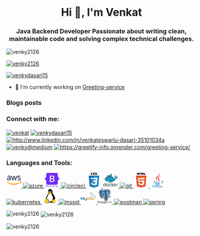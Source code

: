 <h1 align="center">Hi 👋, I'm Venkat</h1>
<h3 align="center">Java Backend Developer Passionate about writing clean, maintainable code and solving complex technical challenges.</h3>

<p align="left"> <img src="https://komarev.com/ghpvc/?username=venky2126&label=Profile%20views&color=0e75b6&style=flat" alt="venky2126" /> </p>

<p align="left"> <a href="https://github.com/ryo-ma/github-profile-trophy"><img src="https://github-profile-trophy.vercel.app/?username=venky2126" alt="venky2126" /></a> </p>

<p align="left"> <a href="https://twitter.com/venkydasari15" target="blank"><img src="https://img.shields.io/twitter/follow/venkydasari15?logo=twitter&style=for-the-badge" alt="venkydasari15" /></a> </p>

- 🔭 I'm currently working on [Greeting-service](https://greetify-info.onrender.com/greeting-service/)

### Blogs posts
<!-- BLOG-POST-LIST:START -->
<!-- BLOG-POST-LIST:END -->

<h3 align="left">Connect with me:</h3>
<p align="left">
<a href="https://dev.to/venkat" target="blank"><img align="center" src="https://raw.githubusercontent.com/rahuldkjain/github-profile-readme-generator/master/src/images/icons/Social/devto.svg" alt="venkat" height="30" width="40" /></a>
<a href="https://twitter.com/venkydasari15" target="blank"><img align="center" src="https://raw.githubusercontent.com/rahuldkjain/github-profile-readme-generator/master/src/images/icons/Social/twitter.svg" alt="venkydasari15" height="30" width="40" /></a>
<a href="https://linkedin.com/in/http://www.linkedin.com/in/venkateswarlu-dasari-35101034a" target="blank"><img align="center" src="https://raw.githubusercontent.com/rahuldkjain/github-profile-readme-generator/master/src/images/icons/Social/linked-in-alt.svg" alt="http://www.linkedin.com/in/venkateswarlu-dasari-35101034a" height="30" width="40" /></a>
<a href="https://medium.com/venky@medium" target="blank"><img align="center" src="https://raw.githubusercontent.com/rahuldkjain/github-profile-readme-generator/master/src/images/icons/Social/medium.svg" alt="venky@medium" height="30" width="40" /></a>
<a href="/https://greetify-info.onrender.com/greeting-service/" target="blank"><img align="center" src="https://raw.githubusercontent.com/rahuldkjain/github-profile-readme-generator/master/src/images/icons/Social/rss.svg" alt="https://greetify-info.onrender.com/greeting-service/" height="30" width="40" /></a>
</p>

<h3 align="left">Languages and Tools:</h3>
<p align="left"> <a href="https://aws.amazon.com" target="_blank" rel="noreferrer"> <img src="https://raw.githubusercontent.com/devicons/devicon/master/icons/amazonwebservices/amazonwebservices-original-wordmark.svg" alt="aws" width="40" height="40"/> </a> <a href="https://azure.microsoft.com/en-in/" target="_blank" rel="noreferrer"> <img src="https://www.vectorlogo.zone/logos/microsoft_azure/microsoft_azure-icon.svg" alt="azure" width="40" height="40"/> </a> <a href="https://getbootstrap.com" target="_blank" rel="noreferrer"> <img src="https://raw.githubusercontent.com/devicons/devicon/master/icons/bootstrap/bootstrap-plain-wordmark.svg" alt="bootstrap" width="40" height="40"/> </a> <a href="https://circleci.com" target="_blank" rel="noreferrer"> <img src="https://www.vectorlogo.zone/logos/circleci/circleci-icon.svg" alt="circleci" width="40" height="40"/> </a> <a href="https://www.w3schools.com/css/" target="_blank" rel="noreferrer"> <img src="https://raw.githubusercontent.com/devicons/devicon/master/icons/css3/css3-original-wordmark.svg" alt="css3" width="40" height="40"/> </a> <a href="https://www.docker.com/" target="_blank" rel="noreferrer"> <img src="https://raw.githubusercontent.com/devicons/devicon/master/icons/docker/docker-original-wordmark.svg" alt="docker" width="40" height="40"/> </a> <a href="https://git-scm.com/" target="_blank" rel="noreferrer"> <img src="https://www.vectorlogo.zone/logos/git-scm/git-scm-icon.svg" alt="git" width="40" height="40"/> </a> <a href="https://www.w3.org/html/" target="_blank" rel="noreferrer"> <img src="https://raw.githubusercontent.com/devicons/devicon/master/icons/html5/html5-original-wordmark.svg" alt="html5" width="40" height="40"/> </a> <a href="https://www.java.com" target="_blank" rel="noreferrer"> <img src="https://raw.githubusercontent.com/devicons/devicon/master/icons/java/java-original.svg" alt="java" width="40" height="40"/> </a> <a href="https://kubernetes.io" target="_blank" rel="noreferrer"> <img src="https://www.vectorlogo.zone/logos/kubernetes/kubernetes-icon.svg" alt="kubernetes" width="40" height="40"/> </a> <a href="https://www.linux.org/" target="_blank" rel="noreferrer"> <img src="https://raw.githubusercontent.com/devicons/devicon/master/icons/linux/linux-original.svg" alt="linux" width="40" height="40"/> </a> <a href="https://www.microsoft.com/en-us/sql-server" target="_blank" rel="noreferrer"> <img src="https://www.svgrepo.com/show/303229/microsoft-sql-server-logo.svg" alt="mssql" width="40" height="40"/> </a> <a href="https://www.mysql.com/" target="_blank" rel="noreferrer"> <img src="https://raw.githubusercontent.com/devicons/devicon/master/icons/mysql/mysql-original-wordmark.svg" alt="mysql" width="40" height="40"/> </a> <a href="https://www.postgresql.org" target="_blank" rel="noreferrer"> <img src="https://raw.githubusercontent.com/devicons/devicon/master/icons/postgresql/postgresql-original-wordmark.svg" alt="postgresql" width="40" height="40"/> </a> <a href="https://postman.com" target="_blank" rel="noreferrer"> <img src="https://www.vectorlogo.zone/logos/getpostman/getpostman-icon.svg" alt="postman" width="40" height="40"/> </a> <a href="https://spring.io/" target="_blank" rel="noreferrer"> <img src="https://www.vectorlogo.zone/logos/springio/springio-icon.svg" alt="spring" width="40" height="40"/> </a> </p>

<p><img align="left" src="https://github-readme-stats.vercel.app/api/top-langs?username=venky2126&show_icons=true&locale=en&layout=compact" alt="venky2126" /></p>

<p>&nbsp;<img align="center" src="https://github-readme-stats.vercel.app/api?username=venky2126&show_icons=true&locale=en" alt="venky2126" /></p>

<p><img align="center" src="https://github-readme-streak-stats.herokuapp.com/?user=venky2126&" alt="venky2126" /></p>

<html lang="en">
<head>
    <meta charset="UTF-8">
    <meta name="viewport" content="width=device-width, initial-scale=1.0">
    <title>Venkateswarlu Dasari - Senior Java Engineer</title>
    <link href="https://cdn.jsdelivr.net/npm/bootstrap@5.3.0/dist/css/bootstrap.min.css" rel="stylesheet">
    <link rel="stylesheet" href="https://cdnjs.cloudflare.com/ajax/libs/animate.css/4.1.1/animate.min.css">
    <link rel="stylesheet" href="https://cdnjs.cloudflare.com/ajax/libs/font-awesome/6.4.0/css/all.min.css">
    <style>
        :root {
            --primary-color: #3498db;
            --secondary-color: #2c3e50;
            --accent-color: #e74c3c;
            --light-bg: #f8f9fa;
            --dark-bg: #343a40;
        }
        
        body {
            font-family: 'Segoe UI', Tahoma, Geneva, Verdana, sans-serif;
            background-color: var(--light-bg);
            color: #333;
            line-height: 1.6;
        }
        
        .resume-container {
            max-width: 1200px;
            margin: 30px auto;
            box-shadow: 0 10px 30px rgba(0, 0, 0, 0.1);
            overflow: hidden;
            border-radius: 10px;
            background: white;
        }
        
        .header {
            background: linear-gradient(135deg, var(--secondary-color), var(--primary-color));
            color: white;
            padding: 40px 0;
            position: relative;
            overflow: hidden;
        }
        
        .header::before {
            content: '';
            position: absolute;
            top: -50%;
            left: -50%;
            width: 200%;
            height: 200%;
            background: radial-gradient(circle, rgba(255,255,255,0.1) 0%, rgba(255,255,255,0) 70%);
            animation: pulse 15s infinite linear;
        }
        
        @keyframes pulse {
            0% { transform: rotate(0deg); }
            100% { transform: rotate(360deg); }
        }
        
        .profile-img {
            width: 120px;
            height: 120px;
            border-radius: 50%;
            border: 4px solid white;
            object-fit: cover;
            box-shadow: 0 5px 15px rgba(0, 0, 0, 0.2);
            transition: all 0.3s ease;
        }
        
        .profile-img:hover {
            transform: scale(1.05);
            box-shadow: 0 8px 25px rgba(0, 0, 0, 0.3);
        }
        
        .section-title {
            position: relative;
            padding-bottom: 10px;
            margin-bottom: 20px;
            color: var(--secondary-color);
        }
        
        .section-title::after {
            content: '';
            position: absolute;
            bottom: 0;
            left: 0;
            width: 50px;
            height: 3px;
            background: var(--primary-color);
        }
        
        .timeline {
            position: relative;
            padding-left: 30px;
        }
        
        .timeline::before {
            content: '';
            position: absolute;
            left: 7px;
            top: 0;
            bottom: 0;
            width: 2px;
            background: var(--primary-color);
        }
        
        .timeline-item {
            position: relative;
            margin-bottom: 25px;
            padding-left: 20px;
        }
        
        .timeline-item::before {
            content: '';
            position: absolute;
            left: -30px;
            top: 5px;
            width: 12px;
            height: 12px;
            border-radius: 50%;
            background: var(--accent-color);
            border: 2px solid white;
            box-shadow: 0 0 0 2px var(--accent-color);
        }
        
        .skill-item {
            margin-bottom: 15px;
        }
        
        .skill-name {
            margin-bottom: 5px;
            font-weight: 500;
        }
        
        .progress {
            height: 8px;
            border-radius: 4px;
        }
        
        .progress-bar {
            background-color: var(--primary-color);
        }
        
        .project-card {
            border: none;
            border-radius: 10px;
            overflow: hidden;
            box-shadow: 0 5px 15px rgba(0, 0, 0, 0.1);
            transition: all 0.3s ease;
            margin-bottom: 20px;
        }
        
        .project-card:hover {
            transform: translateY(-5px);
            box-shadow: 0 10px 25px rgba(0, 0, 0, 0.15);
        }
        
        .project-header {
            background: linear-gradient(135deg, var(--secondary-color), var(--primary-color));
            color: white;
            padding: 15px;
        }
        
        .tech-badge {
            display: inline-block;
            background-color: var(--light-bg);
            color: var(--secondary-color);
            padding: 3px 8px;
            border-radius: 4px;
            font-size: 0.8rem;
            margin-right: 5px;
            margin-bottom: 5px;
        }
        
        .contact-info a {
            color: var(--secondary-color);
            text-decoration: none;
            transition: all 0.3s ease;
        }
        
        .contact-info a:hover {
            color: var(--primary-color);
        }
        
        .floating-btn {
            position: fixed;
            bottom: 30px;
            right: 30px;
            width: 60px;
            height: 60px;
            border-radius: 50%;
            background: var(--primary-color);
            color: white;
            display: flex;
            align-items: center;
            justify-content: center;
            font-size: 24px;
            box-shadow: 0 5px 20px rgba(0, 0, 0, 0.2);
            z-index: 100;
            cursor: pointer;
            transition: all 0.3s ease;
        }
        
        .floating-btn:hover {
            transform: scale(1.1);
            background: var(--accent-color);
        }
        
        .animate-on-scroll {
            opacity: 0;
            transform: translateY(20px);
            transition: all 0.6s ease;
        }
        
        .animate-on-scroll.visible {
            opacity: 1;
            transform: translateY(0);
        }
        
        @media (max-width: 768px) {
            .header {
                padding: 30px 0;
            }
            
            .profile-img {
                width: 100px;
                height: 100px;
            }
        }
    </style>
</head>
<body>
    <div class="resume-container">
        <!-- Header Section -->
        <header class="header text-center animate-on-scroll">
            <div class="container">
                <img src="https://ui-avatars.com/api/?name=Venkateswarlu+Dasari&background=random" alt="Profile" class="profile-img mb-3">
                <h1 class="display-4 fw-bold mb-2">VENKATESWARLU DASARI</h1>
                <p class="lead mb-4">Senior Java Engineer</p>
                <div class="contact-info">
                    <a href="mailto:venky4026@gmail.com" class="text-white me-3"><i class="fas fa-envelope me-2"></i>venky4026@gmail.com</a>
                    <a href="tel:+917997227679" class="text-white"><i class="fas fa-phone me-2"></i>+91 7997227679</a>
                </div>
            </div>
        </header>

        <!-- Main Content -->
        <div class="container py-5">
            <div class="row">
                <!-- Left Column -->
                <div class="col-lg-4">
                    <!-- Summary -->
                    <section class="mb-5 animate-on-scroll">
                        <h2 class="section-title">Summary</h2>
                        <div class="card p-3 shadow-sm">
                            <p>Experienced IT professional with 5 years of expertise in Java and related technologies.</p>
                            <p>Strong exposure in development of Web Applications using technologies like Core Java, Spring Boot, Restful Services, Microservice, Hibernate/JPA, Spring Batch, Junit, Docker, Kubernetes, Azure, Azure DevOps, JMS & AWS.</p>
                            <p>Excellent team player with very good communication skills and quick learner.</p>
                        </div>
                    </section>

                    <!-- Skills -->
                    <section class="mb-5 animate-on-scroll">
                        <h2 class="section-title">Technical Skills</h2>
                        <div class="card p-3 shadow-sm">
                            <div class="skill-item">
                                <div class="skill-name">Java</div>
                                <div class="progress">
                                    <div class="progress-bar" style="width: 95%"></div>
                                </div>
                            </div>
                            <div class="skill-item">
                                <div class="skill-name">Spring Boot</div>
                                <div class="progress">
                                    <div class="progress-bar" style="width: 90%"></div>
                                </div>
                            </div>
                            <div class="skill-item">
                                <div class="skill-name">Microservices</div>
                                <div class="progress">
                                    <div class="progress-bar" style="width: 85%"></div>
                                </div>
                            </div>
                            <div class="skill-item">
                                <div class="skill-name">Hibernate/JPA</div>
                                <div class="progress">
                                    <div class="progress-bar" style="width: 88%"></div>
                                </div>
                            </div>
                            <div class="skill-item">
                                <div class="skill-name">Azure/AWS</div>
                                <div class="progress">
                                    <div class="progress-bar" style="width: 80%"></div>
                                </div>
                            </div>
                            <div class="skill-item">
                                <div class="skill-name">Docker/Kubernetes</div>
                                <div class="progress">
                                    <div class="progress-bar" style="width: 75%"></div>
                                </div>
                            </div>
                        </div>
                    </section>

                    <!-- Education -->
                    <section class="mb-5 animate-on-scroll">
                        <h2 class="section-title">Education</h2>
                        <div class="card p-3 shadow-sm">
                            <div class="timeline-item">
                                <h5>B-Tech in Computer Science</h5>
                                <p class="text-muted">Sri Venkateswara University, Tirupathi</p>
                                <p class="text-muted">Graduated: 2018</p>
                            </div>
                        </div>
                    </section>
                </div>

                <!-- Right Column -->
                <div class="col-lg-8">
                    <!-- Experience -->
                    <section class="mb-5 animate-on-scroll">
                        <h2 class="section-title">Professional Experience</h2>
                        <div class="card p-3 shadow-sm">
                            <div class="timeline">
                                <div class="timeline-item">
                                    <h5>Senior Java Engineer</h5>
                                    <p class="text-muted">Streben Technik Pvt Ltd | June 2021 - Present</p>
                                    <ul>
                                        <li>Developed and maintained enterprise-level Java applications</li>
                                        <li>Implemented microservices architecture using Spring Boot</li>
                                        <li>Worked with Azure cloud services and DevOps</li>
                                    </ul>
                                </div>
                                <div class="timeline-item">
                                    <h5>Software Developer</h5>
                                    <p class="text-muted">Job Cookies Pvt Ltd | Feb 2021 - May 2021</p>
                                    <ul>
                                        <li>Developed web applications using Java technologies</li>
                                        <li>Implemented RESTful APIs for client applications</li>
                                    </ul>
                                </div>
                                <div class="timeline-item">
                                    <h5>Software Engineer</h5>
                                    <p class="text-muted">Doodleblue Innovations | Oct 2020 - Nov 2020</p>
                                    <ul>
                                        <li>Contributed to Java-based projects</li>
                                        <li>Worked with Spring Framework components</li>
                                    </ul>
                                </div>
                                <div class="timeline-item">
                                    <h5>Core Java Software Engineer</h5>
                                    <p class="text-muted">Artech Infosystems | Feb 2020 - Jun 2020</p>
                                    <ul>
                                        <li>Developed core Java applications</li>
                                        <li>Worked with database integration using JPA</li>
                                    </ul>
                                </div>
                            </div>
                        </div>
                    </section>

                    <!-- Projects -->
                    <section class="mb-5 animate-on-scroll">
                        <h2 class="section-title">Projects</h2>
                        
                        <!-- Project 1 -->
                        <div class="project-card mb-4">
                            <div class="project-header">
                                <h5 class="mb-0">Ajman Pay</h5>
                                <p class="mb-0">Magnati | FAB | Dec 2023 - Present</p>
                            </div>
                            <div class="card-body">
                                <p class="card-text">SMS Notification Service: Automated messaging system that triggers real-time transaction updates to customers via integration with Carve Out extension service, Elpaso, and IBM MQ, with additional features of scheduled batch processing using Spring Batch and REST API integration with MQ.</p>
                                <h6>Responsibilities:</h6>
                                <ul>
                                    <li>Developed application using Spring Boot, IBM MQ with Microsoft SQL components</li>
                                    <li>Integrating the view module with Microsoft SQL database using JPA</li>
                                    <li>Involved application deployment in Azure environment</li>
                                    <li>Involved SIT & UAT Bug fixing & Defects</li>
                                </ul>
                                <div class="mt-3">
                                    <span class="tech-badge">Java 17</span>
                                    <span class="tech-badge">Spring Boot</span>
                                    <span class="tech-badge">IBM MQ</span>
                                    <span class="tech-badge">Microsoft SQL</span>
                                    <span class="tech-badge">Azure</span>
                                    <span class="tech-badge">Azure DevOps</span>
                                </div>
                            </div>
                        </div>
                        
                        <!-- Project 2 -->
                        <div class="project-card mb-4">
                            <div class="project-header">
                                <h5 class="mb-0">Carve Out</h5>
                                <p class="mb-0">Magnati | FAB | Feb 2023 - Present</p>
                            </div>
                            <div class="card-body">
                                <p class="card-text">Prepaid Micro Service (PMS): Comprehensive banking solution comprising multiple services (Transaction, Customer, Batch, Card, and Servicing) with RESTful APIs, leveraging Microsoft SQL Server database.</p>
                                <h6>Responsibilities:</h6>
                                <ul>
                                    <li>Developed application using Spring Boot with Microsoft SQL components</li>
                                    <li>Integrating the view module with Microsoft SQL database using JPA</li>
                                    <li>Involved application deployment in Azure environment</li>
                                    <li>Involved in Vulnerability fix</li>
                                </ul>
                                <div class="mt-3">
                                    <span class="tech-badge">Java 17</span>
                                    <span class="tech-badge">Spring Boot</span>
                                    <span class="tech-badge">RESTful APIs</span>
                                    <span class="tech-badge">Microsoft SQL</span>
                                    <span class="tech-badge">Azure</span>
                                </div>
                            </div>
                        </div>
                        
                        <!-- Project 3 -->
                        <div class="project-card mb-4">
                            <div class="project-header">
                                <h5 class="mb-0">CAS</h5>
                                <p class="mb-0">ANA | IBS | Feb 2022 - Jan 2023</p>
                            </div>
                            <div class="card-body">
                                <p class="card-text">Airline reservation and ticketing system for All Nippon Airways enabling travelers to book flights by making reservation on RIT Phase.</p>
                                <h6>Responsibilities:</h6>
                                <ul>
                                    <li>Developed application using Spring Boot with Spring Batch components</li>
                                    <li>Integrating the view module with PostgreSQL database using Mybatis</li>
                                    <li>Involved document modifications</li>
                                    <li>Involved Junit Test cases and RTF Implementation</li>
                                </ul>
                                <div class="mt-3">
                                    <span class="tech-badge">Java 11</span>
                                    <span class="tech-badge">Spring Boot</span>
                                    <span class="tech-badge">Spring Batch</span>
                                    <span class="tech-badge">PostgreSQL</span>
                                    <span class="tech-badge">AWS</span>
                                    <span class="tech-badge">Junit</span>
                                </div>
                            </div>
                        </div>
                        
                        <!-- Project 4 -->
                        <div class="project-card">
                            <div class="project-header">
                                <h5 class="mb-0">Netwrk.ai</h5>
                                <p class="mb-0">Netwrk.ai | Streben Technik | Jun 2021 - Feb 2022</p>
                            </div>
                            <div class="card-body">
                                <p class="card-text">Platform where startups meet the right investors, get funding, founders make credible connections and share ideas.</p>
                                <h6>Responsibilities:</h6>
                                <ul>
                                    <li>Developed Web Resources using Rest components using Quarkus Framework</li>
                                    <li>Played a key role in developing the application</li>
                                    <li>Integrating the view module with PostgreSQL database using hibernate</li>
                                    <li>Involved cloud log groups and parameters configurations</li>
                                </ul>
                                <div class="mt-3">
                                    <span class="tech-badge">Java 11</span>
                                    <span class="tech-badge">Spring Boot</span>
                                    <span class="tech-badge">Quarkus</span>
                                    <span class="tech-badge">PostgreSQL</span>
                                    <span class="tech-badge">AWS</span>
                                </div>
                            </div>
                        </div>
                    </section>
                </div>
            </div>
        </div>

        <!-- Footer -->
        <footer class="bg-dark text-white py-4">
            <div class="container text-center">
                <p class="mb-2">I hereby declare that the above-mentioned particulars are true to the best of my knowledge and belief.</p>
                <p class="mb-0">Place: Bangalore | Date: 24/06/2025</p>
                <p class="mt-3">(Venkateswarlu Dasari)</p>
            </div>
        </footer>
    </div>

    <!-- Download Button -->
    <div class="floating-btn animate-on-scroll" id="downloadBtn" title="Download Resume">
        <i class="fas fa-download"></i>
    </div>

    <!-- Scripts -->
    <script src="https://cdn.jsdelivr.net/npm/bootstrap@5.3.0/dist/js/bootstrap.bundle.min.js"></script>
    <script>
        // Animation on scroll
        function animateOnScroll() {
            const elements = document.querySelectorAll('.animate-on-scroll');
            
            elements.forEach(element => {
                const elementPosition = element.getBoundingClientRect().top;
                const windowHeight = window.innerHeight;
                
                if (elementPosition < windowHeight - 100) {
                    element.classList.add('visible');
                }
            });
        }
        
        // Initial check
        animateOnScroll();
        
        // Check on scroll
        window.addEventListener('scroll', animateOnScroll);
        
        // Download button functionality
        document.getElementById('downloadBtn').addEventListener('click', function() {
            // In a real implementation, you would link to a PDF version
            alert('Download functionality would be implemented here to save as PDF');
        });
    </script>
</body>
</html>
